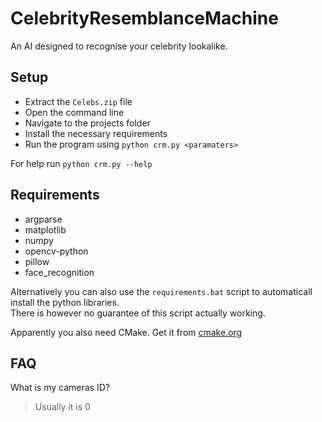 # CelebrityResemblanceMachine

An AI designed to recognise your celebrity lookalike.

## Setup

* Extract the `Celebs.zip` file
* Open the command line
* Navigate to the projects folder
* Install the necessary requirements
* Run the program using `python crm.py <paramaters>`

For help run `python crm.py --help`

## Requirements

* argparse
* matplotlib
* numpy
* opencv-python
* pillow
* face_recognition

Alternatively you can also use the `requirements.bat` script to automaticall install the python libraries.   
There is however no guarantee of this script actually working.

Apparently you also need CMake.
Get it from [cmake.org](https://cmake.org/)

## FAQ

What is my cameras ID?   
> Usually it is 0
